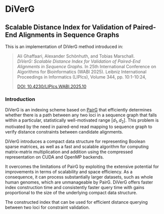 DiVerG
======
Scalable Distance Index for Validation of Paired-End Alignments in Sequence Graphs
----------------------------------------------------------------------------------

This is an implementation of DiVerG method introduced in:

> Ali Ghaffaari, Alexander Schönhuth, and Tobias Marschall.<br>
> *DiVerG: Scalable Distance Index for Validation of Paired-End Alignments in Sequence Graphs.*
> In 25th International Conference on Algorithms for Bioinformatics (WABI 2025).
> Leibniz International Proceedings in Informatics (LIPIcs), Volume 344, pp. 10:1-10:24,
>
> [DOI: 10.4230/LIPIcs.WABI.2025.10](https://doi.org/10.4230/LIPIcs.WABI.2025.10)

### Introduction

DiVerG is an indexing scheme based on [PairG](https://github.com/ParBLiSS/PairG)
that efficiently determines whether there is a path between any two loci in a
sequence graph that falls within a particular, statistically well-motivated
range $[d_1, d_2]$. This problem is motivated by the need in paired-end read
mapping to sequence graph to verify distance constraints between candidate
alignments.

DiVerG introduces a compact data structure for representing Boolean sparse matrices,
as well as a fast and scalable algorithm for computing matrix-matrix
multiplication and addition using the compressed representation on CUDA and
OpenMP backends.

It overcomes the limitations of PairG by exploiting the
extensive potential for improvements in terms of scalability and space
efficiency. As a consequence, it can process substantially larger datasets, such
as whole human genomes, which are unmanageable by PairG.
DiVerG offers faster index construction time and consistently faster query time
with gains proportional to the size of the underlying compact data structure.

The constructed index that can be used for efficient distance querying between
two loci for constraint validation.
